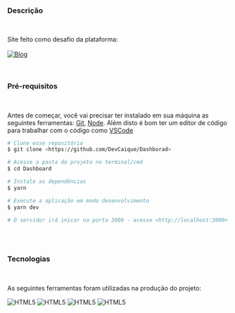 ### Descrição
<br />

Site feito como desafio da plataforma: <br /><br />
[![Blog](https://img.shields.io/website?label=frontendmentor.io&style=for-the-badge&url=https://frontendmentor.io)](https://www.frontendmentor.io/challenges)


<br />

### Pré-requisitos
<br />

Antes de começar, você vai precisar ter instalado em sua máquina as seguintes ferramentas:
[Git](https://git-scm.com), [Node](https://nodejs.org/en/).
Além disto é bom ter um editor de código para trabalhar com o código como [VSCode](https://code.visualstudio.com/)

```bash
# Clone esse repositório
$ git clone <https://github.com/DevCaique/Dashborad>

# Acesse a pasta do projeto no terminal/cmd
$ cd Dashboard

# Instale as dependências
$ yarn

# Execute a aplicação em modo desenvolvimento
$ yarn dev

# O servidor irá inicar na porta 3000 - acesse <http://localhost:3000>
```
<br />
<br />


### Tecnologias 
<br />

As seguintes ferramentas foram utilizadas na produção do projeto:

<div style="display: inline_block">
    <img align="center" alt="HTML5" src="https://img.shields.io/badge/HTML5-E34F26?style=for-the-badge&logo=html5&logoColor=white" />
    <img align="center" alt="HTML5" src="https://img.shields.io/badge/CSS3-1572B6?style=for-the-badge&logo=css3&logoColor=white" />
    <img align="center" alt="HTML5" src="https://img.shields.io/badge/JavaScript-323330?style=for-the-badge&logo=javascript&logoColor=F7DF1E" />
    <img align="center" alt="HTML5" src="https://img.shields.io/badge/React-20232A?style=for-the-badge&logo=react&logoColor=61DAFB" />
</div><br />